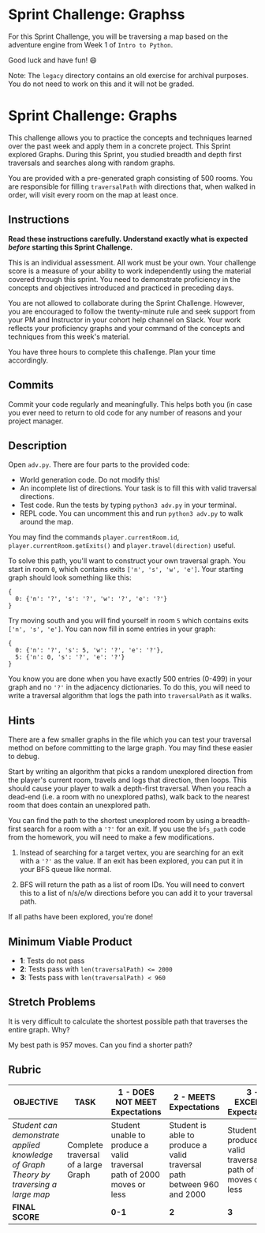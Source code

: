 # Sprint Challenge: Graphss

For this Sprint Challenge, you will be traversing a map based on the adventure engine from Week 1 of `Intro to Python`.

Good luck and have fun! :smile:

Note: The `legacy` directory contains an old exercise for archival purposes. You do not need to work on this and it will not be graded.

# Sprint Challenge: Graphs

This challenge allows you to practice the concepts and techniques learned over the past week and apply them in a concrete project. This Sprint explored Graphs. During this Sprint, you studied breadth and depth first traversals and searches along with random graphs.

You are provided with a pre-generated graph consisting of 500 rooms. You are responsible for filling `traversalPath` with directions that, when walked in order, will visit every room on the map at least once.

## Instructions

**Read these instructions carefully. Understand exactly what is expected _before_ starting this Sprint Challenge.**

This is an individual assessment. All work must be your own. Your challenge score is a measure of your ability to work independently using the material covered through this sprint. You need to demonstrate proficiency in the concepts and objectives introduced and practiced in preceding days.

You are not allowed to collaborate during the Sprint Challenge. However, you are encouraged to follow the twenty-minute rule and seek support from your PM and Instructor in your cohort help channel on Slack. Your work reflects your proficiency graphs and your command of the concepts and techniques from this week's material.

You have three hours to complete this challenge. Plan your time accordingly.

## Commits

Commit your code regularly and meaningfully. This helps both you (in case you ever need to return to old code for any number of reasons and your project manager.

## Description

Open `adv.py`. There are four parts to the provided code:

- World generation code. Do not modify this!
- An incomplete list of directions. Your task is to fill this with valid traversal directions.
- Test code. Run the tests by typing `python3 adv.py` in your terminal.
- REPL code. You can uncomment this and run `python3 adv.py` to walk around the map.

You may find the commands `player.currentRoom.id`, `player.currentRoom.getExits()` and `player.travel(direction)` useful.

To solve this path, you'll want to construct your own traversal graph. You start in room `0`, which contains exits `['n', 's', 'w', 'e']`. Your starting graph should look something like this:

```
{
  0: {'n': '?', 's': '?', 'w': '?', 'e': '?'}
}
```

Try moving south and you will find yourself in room `5` which contains exits `['n', 's', 'e']`. You can now fill in some entries in your graph:

```
{
  0: {'n': '?', 's': 5, 'w': '?', 'e': '?'},
  5: {'n': 0, 's': '?', 'e': '?'}
}
```

You know you are done when you have exactly 500 entries (0-499) in your graph and no `'?'` in the adjacency dictionaries. To do this, you will need to write a traversal algorithm that logs the path into `traversalPath` as it walks.

## Hints

There are a few smaller graphs in the file which you can test your traversal method on before committing to the large graph. You may find these easier to debug.

Start by writing an algorithm that picks a random unexplored direction from the player's current room, travels and logs that direction, then loops. This should cause your player to walk a depth-first traversal. When you reach a dead-end (i.e. a room with no unexplored paths), walk back to the nearest room that does contain an unexplored path.

You can find the path to the shortest unexplored room by using a breadth-first search for a room with a `'?'` for an exit. If you use the `bfs_path` code from the homework, you will need to make a few modifications.

1. Instead of searching for a target vertex, you are searching for an exit with a `'?'` as the value. If an exit has been explored, you can put it in your BFS queue like normal.

2. BFS will return the path as a list of room IDs. You will need to convert this to a list of n/s/e/w directions before you can add it to your traversal path.

If all paths have been explored, you're done!

## Minimum Viable Product

- **1**: Tests do not pass
- **2**: Tests pass with `len(traversalPath) <= 2000`
- **3**: Tests pass with `len(traversalPath) < 960`

## Stretch Problems

It is very difficult to calculate the shortest possible path that traverses the entire graph. Why?

My best path is 957 moves. Can you find a shorter path?

## Rubric

| OBJECTIVE                                                                             | TASK                                | 1 - DOES NOT MEET Expectations                                         | 2 - MEETS Expectations                                                 | 3 - EXCEEDS Expectations                                     | SCORE |
| ------------------------------------------------------------------------------------- | ----------------------------------- | ---------------------------------------------------------------------- | ---------------------------------------------------------------------- | ------------------------------------------------------------ | ----- |
| _Student can demonstrate applied knowledge of Graph Theory by traversing a large map_ | Complete traversal of a large Graph | Student unable to produce a valid traversal path of 2000 moves or less | Student is able to produce a valid traversal path between 960 and 2000 | Student produces a valid traversal path of 959 moves or less |       |
| **FINAL SCORE**                                                                       |                                     | **0-1**                                                                | **2**                                                                  | **3**                                                        |       |
